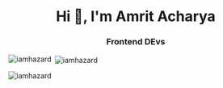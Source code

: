 <h1 align="center">Hi 👋, I'm Amrit Acharya</h1>
<h3 align="center">Frontend DEvs</h3>

<p><img align="left" src="https://github-readme-stats.vercel.app/api/top-langs?username=iamhazard&show_icons=true&locale=en&layout=compact" alt="iamhazard" /></p>

<p>&nbsp;<img align="center" src="https://github-readme-stats.vercel.app/api?username=iamhazard&show_icons=true&locale=en" alt="iamhazard" /></p>

<p><img align="center" src="https://github-readme-streak-stats.herokuapp.com/?user=iamhazard&" alt="iamhazard" /></p>

